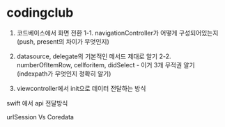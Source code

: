 # codingclub
1. 코드베이스에서 화면 전환
1-1. navigationController가 어떻게 구성되어있는지 (push, present의 차이가 무엇인지)

2. datasource, delegate의 기본적인 메서드 제대로 알기
2-2. numberOfItemRow, cellforitem, didSelect - 이거 3개 무적권 알기 (indexpath가 무엇인지 정확히 알기)

3. viewcontroller에서 init으로 데이터 전달하는 방식

swift 에서 api 전달방식

urlSession Vs Coredata 
